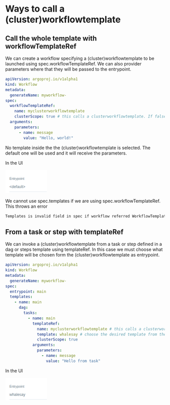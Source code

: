 # Ways to call a (cluster)workflowtemplate

## Call the whole template with workflowTemplateRef

We can create a workflow specifying a (cluster)workflowtemplate to be launched using spec.workflowTemplateRef. We can also provider parameters where that they will be passed to the entrypoint.

```yaml
apiVersion: argoproj.io/v1alpha1
kind: Workflow
metadata:
  generateName: myworkflow-
spec:
  workflowTemplateRef:
    name: myclusterworkflowtemplate
    clusterScope: true # this calls a clusterworkflowtemplate. If false or ommited (default), it calls a workflowtemplate
  arguments:
    parameters:
      - name: message
        value: "Hello, world!"
```

No template inside the the (cluster)workflowtemplate is selected. The default one will be used and it will receive the parameters.

In the UI

![alt text](default.png)

We cannot use spec.templates if we are using spec.workflowTemplateRef. This throws an error

```txt
Templates is invalid field in spec if workflow referred WorkflowTemplate reference
```

## From a task or step with templateRef

We can invoke a (cluster)workflowtemplate from a task or step defined in a dag or steps template using templateRef.
In this case we must choose what template will be chosen form the (cluster)workflowtemplate as entrypoint.

```yaml
apiVersion: argoproj.io/v1alpha1
kind: Workflow
metadata:
  generateName: myworkflow-
spec:
  entrypoint: main
  templates:
    - name: main
      dag:
        tasks:
          - name: main
            templateRef:
              name: myclusterworkflowtemplate # this calls a clusterworkflowtemplate. If false or ommited (default), it calls a workflowtemplate
              template: whalesay # choose the desired template from the (cluster)workflowtemplate
              clusterScope: true
            arguments:
              parameters:
                - name: message
                  value: "Hello from task"
```

In the UI

![alt text](ep.png)
